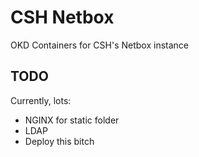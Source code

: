# CSH Netbox
OKD Containers for CSH's Netbox instance

## TODO
Currently, lots:

- NGINX for static folder
- LDAP
- Deploy this bitch

